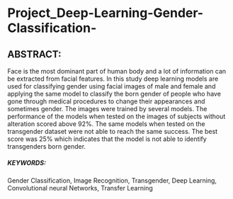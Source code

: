 # Project_Deep-Learning-Gender-Classification-


## ABSTRACT:

Face is the most dominant part of human body and a lot of information can be extracted from facial
features. In this study deep learning models are used for classifying gender using facial images of male
and female and applying the same model to classify the born gender of people who have gone through
medical procedures to change their appearances and sometimes gender. The images were trained by
several models. The performance of the models when tested on the images of subjects without alteration
scored above 92%. The same models when tested on the transgender dataset were not able to reach the
same success. The best score was 25% which indicates that the model is not able to identify transgenders
born gender.


##### KEYWORDS: 
Gender Classification, Image Recognition, Transgender, Deep Learning, Convolutional
neural Networks, Transfer Learning
